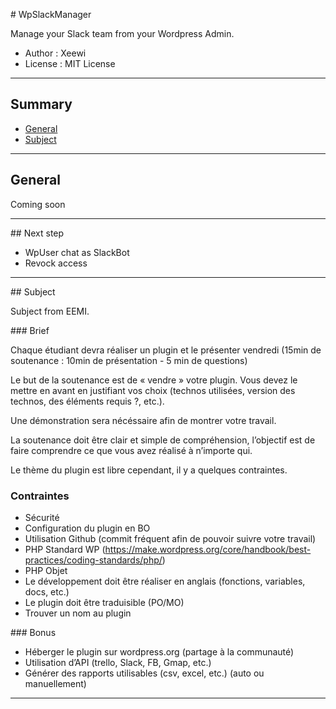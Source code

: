 # WpSlackManager

Manage your Slack team from your Wordpress Admin.

* Author : Xeewi
* License : MIT License

***

## Summary

* [General](#general)
* [Subject](#subject)

***

## General

Coming soon

***

## Next step

* WpUser chat as SlackBot
* Revock access 

***

## Subject

Subject from EEMI.

### Brief

Chaque étudiant devra réaliser un plugin et le présenter vendredi (15min de soutenance : 10min de présentation - 5 min de questions)

Le but de la soutenance est de « vendre » votre plugin. Vous devez le mettre en avant en justifiant vos choix (technos utilisées, version des technos, des éléments requis ?, etc.).

Une démonstration sera nécéssaire afin de montrer votre travail.

La soutenance doit être clair et simple de compréhension, l’objectif est de faire comprendre ce que vous avez réalisé à n’importe qui.

Le thème du plugin est libre cependant, il y a quelques contraintes.

### Contraintes

* Sécurité
* Configuration du plugin en BO
* Utilisation Github (commit fréquent afin de pouvoir suivre votre travail)
* PHP Standard WP (https://make.wordpress.org/core/handbook/best-practices/coding-standards/php/)
* PHP Objet
* Le développement doit être réaliser en anglais (fonctions, variables, docs, etc.)
* Le plugin doit être traduisible (PO/MO)
* Trouver un nom au plugin

### Bonus

* Héberger le plugin sur wordpress.org (partage à la communauté)
* Utilisation d’API (trello, Slack, FB, Gmap, etc.)
* Générer des rapports utilisables (csv, excel, etc.) (auto ou manuellement)

***